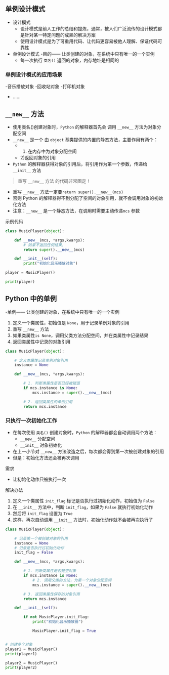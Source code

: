 ## 单例设计模式

- 设计模式
  - 设计模式是前人工作的总结和提炼，通常，被人们广泛流传的设计模式都是针对某一特定问题的成熟的解决方案
  - 使用设计模式是为了可重用代码、让代码更容易被他人理解、保证代码可靠性
- 单例设计模式
  -目的—— 让类创建的对象，在系统中只有唯一的一个实例
  - 每一次执行 `类名()` 返回的对象，内存地址是相同的

### 单例设计模式的应用场景

-音乐播放对象
-回收站对象
-打印机对象
- ……

##  `__new__` 方法

- 使用类名()创建对象时，`Python` 的解释器首先会 调用 `__new__` 方法为对象分配空间
- `__new__` 是一个 由 `object` 基类提供的内置的静态方法，主要作用有两个：
  - 1) 在内存中为对象分配空间
  - 2)返回对象的引用
- `Python` 的解释器获得对象的引用后，将引用作为第一个参数，传递给 `__init__` 方法

> 重写 `__new__` 方法 的代码非常固定！

- 重写 `__new__` 方法一定要`return super().__new__(mcs)`
- 否则 Python 的解释器得不到分配了空间的对象引用，就不会调用对象的初始化方法
- 注意：`__new__` 是一个静态方法，在调用时需要主动传递`mcs` 参数

示例代码

```python
class MusicPlayer(object):

    def __new__(mcs, *args,kwargs):
        # 如果不返回任何结果，
        return super().__new__(mcs)

    def __init__(self):
        print("初始化音乐播放对象")

player = MusicPlayer()

print(player)
```



## Python 中的单例

-单例—— 让类创建的对象，在系统中只有唯一的一个实例
  1. 定义一个类属性，初始值是 `None`，用于记录单例对象的引用
  2. 重写 `__new__` 方法
  3. 如果类属性`is None`，调用父类方法分配空间，并在类属性中记录结果
  4. 返回类属性中记录的对象引用

```python
class MusicPlayer(object):

    # 定义类属性记录单例对象引用
    instance = None

    def __new__(mcs, *args,kwargs):

        # 1. 判断类属性是否已经被赋值
        if mcs.instance is None:
            mcs.instance = super().__new__(mcs)

        # 2. 返回类属性的单例引用
        return mcs.instance
```



### 只执行一次初始化工作

- 在每次使用 `类名()` 创建对象时，`Python` 的解释器都会自动调用两个方法：
  - `__new__` 分配空间
  - `__init__` 对象初始化
- 在上一小节对 `__new__` 方法改造之后，每次都会得到第一次被创建对象的引用
- 但是：初始化方法还会被再次调用

需求

- 让初始化动作只被执行一次

解决办法

1. 定义一个类属性 `init_flag` 标记是否执行过初始化动作，初始值为 `False`
2. 在 `__init__` 方法中，判断 `init_flag`，如果为 `False` 就执行初始化动作
3. 然后将 `init_flag` 设置为 `True`
4. 这样，再次自动调用 `__init__` 方法时，初始化动作就不会被再次执行了

```python
class MusicPlayer(object):

    # 记录第一个被创建对象的引用
    instance = None
    # 记录是否执行过初始化动作
    init_flag = False

    def __new__(mcs, *args,kwargs):

        # 1. 判断类属性是否是空对象
        if mcs.instance is None:
            # 2. 调用父类的方法，为第一个对象分配空间
            mcs.instance = super().__new__(mcs)

        # 3. 返回类属性保存的对象引用
        return mcs.instance

    def __init__(self):

        if not MusicPlayer.init_flag:
            print("初始化音乐播放器")

            MusicPlayer.init_flag = True


# 创建多个对象
player1 = MusicPlayer()
print(player1)

player2 = MusicPlayer()
print(player2)
```


